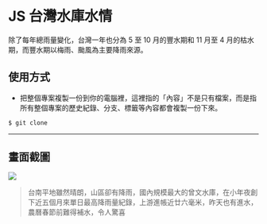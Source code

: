 # JS 台灣水庫水情

除了每年總雨量變化，台灣一年也分為 5 至 10 月的豐水期和 11 月至 4 月的枯水期，而豐水期以梅雨、颱風為主要降雨來源。

## 使用方式
- 把整個專案複製一份到你的電腦裡，這裡指的「內容」不是只有檔案，而是指所有整個專案的歷史紀錄、分支、標籤等內容都會複製一份下來。
```sh
$ git clone
```

----

## 畫面截圖
![](https://i.imgur.com/Nke84Rf.png)
> 台南平地雖然晴朗，山區卻有降雨，國內規模最大的曾文水庫，在小年夜創下近五個月來單日最高降雨量紀錄，上游進帳近廿六毫米，昨天也有進水，農曆春節前難得補水，令人驚喜
